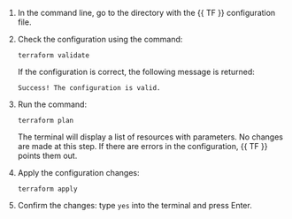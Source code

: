 1. In the command line, go to the directory with the {{ TF }} configuration file.

1. Check the configuration using the command:
   ```
   terraform validate
   ```

   If the configuration is correct, the following message is returned:

   ```
   Success! The configuration is valid.
   ```

1. Run the command:
   ```
   terraform plan
   ```

   The terminal will display a list of resources with parameters. No changes are made at this step. If there are errors in the configuration, {{ TF }} points them out.

1. Apply the configuration changes:
   ```
   terraform apply
   ```

1. Confirm the changes: type `yes` into the terminal and press Enter.
